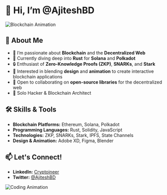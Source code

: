 # 👋 Hi, I’m @AjiteshBD

![Blockchain Animation](https://media.giphy.com/media/3o6Zt6ML6BklcajjsA/giphy.gif)

## 🚀 About Me
- 👀 I’m passionate about **Blockchain** and the **Decentralized Web**
- 🌱 Currently diving deep into **Rust** for **Solana** and **Polkadot**
- 🔒 Enthusiast of **Zero-Knowledge Proofs (ZKP)**, **SNARKs**, and **Stark**
- 🎨 Interested in blending **design** and **animation** to create interactive blockchain applications
- 💞️ Open to collaborating on **open-source libraries** for the decentralized web
- 🌟 Solo Hacker & Blockchain Architect

## 🛠️ Skills & Tools
- **Blockchain Platforms:** Ethereum, Solana, Polkadot
- **Programming Languages:** Rust, Solidity, JavaScript
- **Technologies:** ZKP, SNARKs, Stark, IPFS, State Channels
- **Design & Animation:** Adobe XD, Figma, Blender

## 📫 Let's Connect!
- **LinkedIn:** [Cryptoineer](https://www.linkedin.com/in/cryptoineer/)
- **Twitter:** [@AjiteshBD](https://twitter.com/AjiteshBD)

![Coding Animation](https://media.giphy.com/media/LmNwrBhejkK9EFP504/giphy.gif)

<!---
AjiteshBD/AjiteshBD is a ✨ special ✨ repository because its `README.md` (this file) appears on your GitHub profile.
You can click the Preview link to take a look at your changes.
--->
